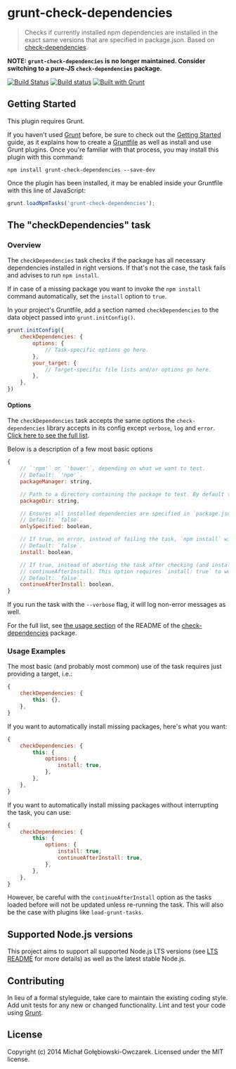 # grunt-check-dependencies

> Checks if currently installed npm dependencies are installed in the exact same versions that are specified in package.json. Based on [check-dependencies](https://www.npmjs.org/package/check-dependencies).

**NOTE: `grunt-check-dependencies` is no longer maintained. Consider switching to a pure-JS `check-dependencies` package.**

[![Build Status](https://travis-ci.org/mgol/grunt-check-dependencies.svg?branch=master)](https://travis-ci.org/mgol/grunt-check-dependencies)
[![Build status](https://ci.appveyor.com/api/projects/status/058pwmb1qvxphjfa/branch/master?svg=true)](https://ci.appveyor.com/project/mgol/grunt-check-dependencies/branch/master)
[![Built with Grunt](https://cdn.gruntjs.com/builtwith.png)](http://gruntjs.com/)

## Getting Started
This plugin requires Grunt.

If you haven't used [Grunt](http://gruntjs.com/) before, be sure to check out the [Getting Started](http://gruntjs.com/getting-started) guide, as it explains how to create a [Gruntfile](http://gruntjs.com/sample-gruntfile) as well as install and use Grunt plugins. Once you're familiar with that process, you may install this plugin with this command:

```shell
npm install grunt-check-dependencies --save-dev
```

Once the plugin has been installed, it may be enabled inside your Gruntfile with this line of JavaScript:

```js
grunt.loadNpmTasks('grunt-check-dependencies');
```

## The "checkDependencies" task

### Overview
The `checkDependencies` task checks if the package has all necessary dependencies installed in right versions.
If that's not the case, the task fails and advises to run `npm install`.

If in case of a missing package you want to invoke the `npm install` command automatically, set the `install`
option to `true`.

In your project's Gruntfile, add a section named `checkDependencies` to the data object passed into `grunt.initConfig()`.

```js
grunt.initConfig({
    checkDependencies: {
        options: {
            // Task-specific options go here.
        },
        your_target: {
            // Target-specific file lists and/or options go here.
        },
    },
})
```

#### Options

The `checkDependencies` task accepts the same options the `check-dependencies` library accepts in its config except `verbose`, `log` and `error`. [Click here to see the full list](https://github.com/mgol/check-dependencies/tree/0.9.3#usage).

Below is a description of a few most basic options

```js
{
    // `'npm'` or `'bower'`, depending on what we want to test.
    // Default: `'npm'`.
    packageManager: string,

    // Path to a directory containing the package to test. By default the current app is tested.
    packageDir: string,

    // Ensures all installed dependencies are specified in `package.json` or `bower.json`.
    // Default: `false`.
    onlySpecified: boolean,

    // If true, on error, instead of failing the task, `npm install` will be invoked for the user.
    // Default: `false`.
    install: boolean,

    // If true, instead of aborting the task after checking (and installing), the task will
    // continueAfterInstall. This option requires `install: true` to work.
    // Default: `false`.
    continueAfterInstall: boolean,
}
```

If you run the task with the `--verbose` flag, it will log non-error messages as well.

For the full list, see [the usage section](https://github.com/mgol/check-dependencies#usage) of the README of the [check-dependencies](https://www.npmjs.org/package/check-dependencies) package.

### Usage Examples

The most basic (and probably most common) use of the task requires just providing a target, i.e.:
```js
{
    checkDependencies: {
        this: {},
    },
}
```

If you want to automatically install missing packages, here's what you want:
```js
{
    checkDependencies: {
        this: {
            options: {
                install: true,
            },
        },
    },
}
```

If you want to automatically install missing packages without interrupting the task, you can use:
```js
{
    checkDependencies: {
        this: {
            options: {
                install: true,
                continueAfterInstall: true,
            },
        },
    },
}
```
However, be careful with the `continueAfterInstall` option as the tasks loaded before will not be updated unless re-running the task. This will also be the case with plugins like `load-grunt-tasks`.

## Supported Node.js versions
This project aims to support all supported Node.js LTS versions (see [LTS README](https://github.com/nodejs/LTS/blob/master/README.md) for more details) as well as the latest stable Node.js.

## Contributing
In lieu of a formal styleguide, take care to maintain the existing coding style. Add unit tests for any new or changed functionality. Lint and test your code using [Grunt](http://gruntjs.com/).

## License
Copyright (c) 2014 Michał Gołębiowski-Owczarek. Licensed under the MIT license.

